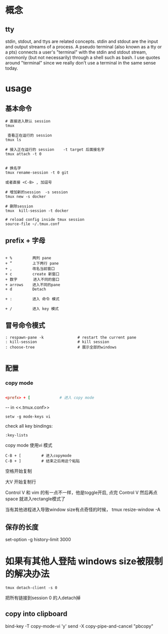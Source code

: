 # 概念
##  tty

stdin, stdout, and ttys are related concepts. stdin and stdout are the input and output streams of a process. A pseudo terminal (also known as a tty or a pts) connects a user's "terminal" with the stdin and stdout stream, commonly (but not necessarily) through a shell such as bash. I use quotes around "terminal" since we really don't use a terminal in the same sense today.


# usage
## 基本命令

```
# 直接进入默认 session
tmux

 查看正在运行的 session
tmux ls 

# 接入正在运行的 session    -t target 后面接名字
tmux attach -t 0


# 换名字
tmux rename-session -t 0 git

或者直接 <C-B> , 加逗号

# 增加新的session  -s session
tmux new -s docker 

# 删除session 
tmux  kill-session -t docker

# reload config inside tmux session
source-file ~/.tmux.conf
```

## prefix  +  字母
```

+ %         两列 pane
+ ”         上下两行 pane
+ ,         改名当前窗口
+ c         create 新窗口
+ 数字       进入不同的窗口
+ arrows    进入不同的pane
+ d         Detach

+ :         进入 命令 模式

+ /         进入 key 模式

```

## 冒号命令模式

```
: respawn-pane -k               # restart the current pane
: kill-session                  # kill session
: choose-tree                   # 展示全部的windows


```


## 配置

### copy mode

``` conf

<prefx> + [             # 进入 copy mode

```

-- in <<.tmux.conf>>
```
setw -g mode-keys vi
```


check all key bindings:
```
:key-lists

```

copy mode 使用vi 模式

```
C-B + [         # 进入copymode 
C-B + ]         # 结束之后用这个粘贴

```

空格开始复制

大V 开始复制行

Control V 和 vim 的有一点不一样，他是toggle开启, 点完 Control V 然后再点 space
就进入rectangle模式了


当有其他进程进入导致window size有点奇怪的时候，
tmux resize-window -A




## 保存的长度

set-option -g history-limit 3000




# 如果有其他人登陆 windows size被限制的解决办法

```
tmux detach-client -s 0
```

把所有链接到session 0 的人detach掉


## copy into clipboard

bind-key -T copy-mode-vi 'y' send -X copy-pipe-and-cancel "pbcopy"


